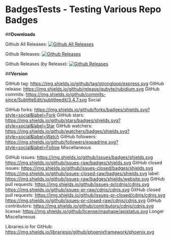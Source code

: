 # BadgesTests - Testing Various Repo Badges

##**Downloads**

Github All Releases: 		[![Github All Releases](https://img.shields.io/github/downloads/wulas/BadgesTests/total.svg?maxAge=2592000)]()

Github Releases:		[![Github Releases](https://img.shields.io/github/downloads/wulas/BadgesTests/latest/total.svg?maxAge=2592000)]()

Github Releases (by Release):	[![Github Releases](https://img.shields.io/github/downloads/wulas/BadgesTests/0.0.1/total.svg?maxAge=2592000)]()	

##**Version**

GitHub tag:		https://img.shields.io/github/tag/strongloop/express.svg
GitHub release:		https://img.shields.io/github/release/qubyte/rubidium.svg
GitHub commits:		https://img.shields.io/github/commits-since/SubtitleEdit/subtitleedit/3.4.7.svg
Social

GitHub forks:		https://img.shields.io/github/forks/badges/shields.svg?style=social&label=Fork
GitHub stars:		https://img.shields.io/github/stars/badges/shields.svg?style=social&label=Star
GitHub watchers:		https://img.shields.io/github/watchers/badges/shields.svg?style=social&label=Watch
GitHub followers:		https://img.shields.io/github/followers/espadrine.svg?style=social&label=Follow
Miscellaneous

GitHub issues:		https://img.shields.io/github/issues/badges/shields.svg
	https://img.shields.io/github/issues-raw/badges/shields.svg
GitHub closed issues:		https://img.shields.io/github/issues-closed/badges/shields.svg
	https://img.shields.io/github/issues-closed-raw/badges/shields.svg
label:		https://img.shields.io/github/issues-raw/badges/shields/website.svg
GitHub pull requests:		https://img.shields.io/github/issues-pr/cdnjs/cdnjs.svg
	https://img.shields.io/github/issues-pr-raw/cdnjs/cdnjs.svg
GitHub closed pull requests:		https://img.shields.io/github/issues-pr-closed/cdnjs/cdnjs.svg
	https://img.shields.io/github/issues-pr-closed-raw/cdnjs/cdnjs.svg
GitHub contributors:		https://img.shields.io/github/contributors/cdnjs/cdnjs.svg
license:		https://img.shields.io/github/license/mashape/apistatus.svg
Longer Miscellaneous

Libraries.io for GitHub:		https://img.shields.io/librariesio/github/phoenixframework/phoenix.svg

